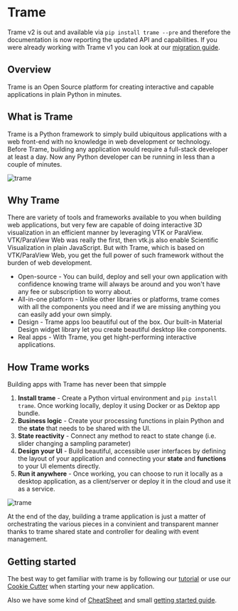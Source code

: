 # Trame

Trame v2 is out and available via `pip install trame --pre` and therefore the documentation is now reporting the updated API and capabilities. If you were already working with Trame v1 you can look at our [migration guide](./trame_v2_migration.html).

## Overview

Trame is an Open Source platform for creating interactive and capable applications in plain Python in minutes.

## What is Trame

Trame is a Python framework to simply build ubiquitous applications with a web front-end with no knowledge in web development or technology. Before Trame, building any application would require a full-stack developer at least a day. Now any Python developer can be running in less than a couple of minutes.

![trame](/trame/images/tutorial-carotid.jpg)


## Why Trame

There are variety of tools and frameworks available to you when building web applications, but very few are capable of doing interactive 3D visualization in an efficient manner by leveraging VTK or ParaView. VTK/ParaView Web was really the first, then vtk.js also enable Scientific Visualization in plain JavaScript. But with Trame, which is based on VTK/ParaView Web, you get the full power of such framework without the burden of web development.

* Open-source - You can build, deploy and sell your own application with confidence knowing trame will always be around and you won't have any fee or subscription to worry about.
* All-in-one platform - Unlike other libraries or platforms, trame comes with all the components you need and if we are missing anything you can easily add your own simply.
* Design - Trame apps loo beautiful out of the box. Our built-in Material Design widget library let you create beautiful desktop like components.
* Real apps - With Trame, you get hight-performing interactive applications.

## How Trame works

Building apps with Trame has never been that simpple

1. **Install trame** - Create a Python virtual environment and `pip install trame`. Once working locally, deploy it using Docker or as Dektop app bundle.
2. **Business logic** - Create your processing functions in plain Python and the **state** that needs to be shared with the UI.
3. **State reactivity** - Connect any method to react to state change (i.e. slider changing a sampling parameter)
4. **Design your UI** - Build beautiful, accessible user interfaces by defining the layout of your application and connecting your **state** and **functions** to your UI elements directly.
5. **Run it anywhere** - Once working, you can choose to run it locally as a desktop application, as a client/server or deploy it in the cloud and use it as a service.

![trame](/trame/images/trame-architecture.jpg)

At the end of the day, building a trame application is just a matter of orchestrating the various pieces in a convinient and transparent manner thanks to trame shared state and controller for dealing with event management.

## Getting started

The best way to get familiar with trame is by following our [tutorial](https://kitware.github.io/trame/docs/tutorial.html) or use our [Cookie Cutter](https://github.com/Kitware/trame-cookiecutter) when starting your new application.

Also we have some kind of [CheatSheet](./cheatsheet.html) and small [getting started guide](./getting_started.html).
